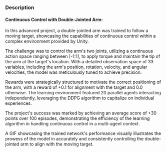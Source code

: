 <div class='PortMarker'>

### Description

#### Continuous Control with Double-Jointed Arm:

In this advanced project, a double-jointed arm was trained to follow a moving target, showcasing the capabilities of continuous control within a complex environment provided by Unity.

The challenge was to control the arm's two joints, utilizing a continuous action space ranging between [-1:1], to apply torque and maintain the tip of the arm at the target's location. With a detailed observation space of 33 variables, including the arm's position, rotation, velocity, and angular velocities, the model was meticulously tuned to achieve precision.

Rewards were strategically structured to motivate the correct positioning of the arm, with a reward of +0.1 for alignment with the target and 0.0 otherwise. The learning environment featured 20 parallel agents interacting independently, leveraging the DDPG algorithm to capitalize on individual experiences.

The project's success was marked by achieving an average score of +30 points over 100 episodes, demonstrating the efficiency of the learning algorithm in handling continuous control in a multi-agent context.

A GIF showcasing the trained network's performance visually illustrates the prowess of the model in accurately and consistently controlling the double-jointed arm to align with the moving target.